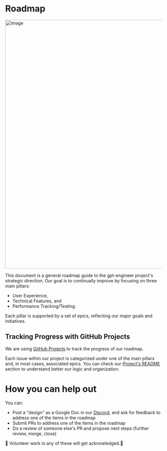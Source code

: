 # Roadmap

<img width="800" alt="image" src="https://github.com/gpt-engineer-org/gpt-engineer/assets/48092564/06bce891-00ef-4052-bbbd-77af8b843fff">


This document is a general roadmap guide to the gpt-engineer project's strategic direction. 
Our goal is to continually improve by focusing on three main pillars: 
- User Experience,
- Technical Features, and
- Performance Tracking/Testing.

Each pillar is supported by a set of epics, reflecting our major goals and initiatives.


## Tracking Progress with GitHub Projects

We are using [GitHub Projects](https://github.com/orgs/gpt-engineer-org/projects/3) to track the progress of our roadmap.

Each issue within our project is categorized under one of the main pillars and, in most cases, associated epics. You can check our [Project's README](https://github.com/orgs/gpt-engineer-org/projects/3?pane=info) section to understand better our logic and organization.



# How you can help out

You can:

- Post a "design" as a Google Doc in our [Discord](https://discord.com/channels/1119885301872070706/1120698764445880350), and ask for feedback to address one of the items in the roadmap
- Submit PRs to address one of the items in the roadmap
- Do a review of someone else's PR and propose next steps (further review, merge, close)

🙌 Volunteer work in any of these will get acknowledged.🙌
